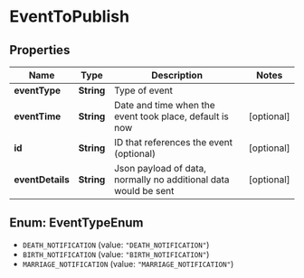 # EventToPublish

## Properties
Name | Type | Description | Notes
------------ | ------------- | ------------- | -------------
**eventType** | **String** | Type of event | 
**eventTime** | **String** | Date and time when the event took place, default is now | [optional] 
**id** | **String** | ID that references the event (optional) | [optional] 
**eventDetails** | **String** | Json payload of data, normally no additional data would be sent | [optional] 

<a name="EventTypeEnum"></a>
## Enum: EventTypeEnum

* `DEATH_NOTIFICATION` (value: `"DEATH_NOTIFICATION"`)
* `BIRTH_NOTIFICATION` (value: `"BIRTH_NOTIFICATION"`)
* `MARRIAGE_NOTIFICATION` (value: `"MARRIAGE_NOTIFICATION"`)

